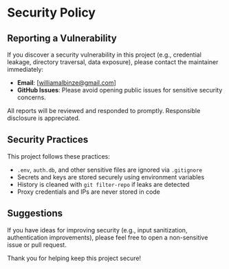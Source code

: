 # Security Policy

## Reporting a Vulnerability

If you discover a security vulnerability in this project (e.g., credential leakage, directory traversal, data exposure), please contact the maintainer immediately:

- **Email**: [williamalbinze@gmail.com]
- **GitHub Issues**: Please avoid opening public issues for sensitive security concerns.

All reports will be reviewed and responded to promptly. Responsible disclosure is appreciated.

## Security Practices

This project follows these practices:
- `.env`, `auth.db`, and other sensitive files are ignored via `.gitignore`
- Secrets and keys are stored securely using environment variables
- History is cleaned with `git filter-repo` if leaks are detected
- Proxy credentials and IPs are never stored in code

## Suggestions

If you have ideas for improving security (e.g., input sanitization, authentication improvements), please feel free to open a non-sensitive issue or pull request.

Thank you for helping keep this project secure!
